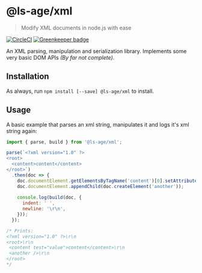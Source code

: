 # @ls-age/xml

> Modify XML documents in node.js with ease

[![CircleCI](https://circleci.com/gh/ls-age/xml.svg?style=svg)](https://circleci.com/gh/ls-age/xml) [![Greenkeeper badge](https://badges.greenkeeper.io/ls-age/xml.svg)](https://greenkeeper.io/)

An XML parsing, manipulation and serialization library. Implements some very basic DOM APIs *(By far not complete)*.

## Installation

As always, run `npm install [--save] @ls-age/xml` to install.

## Usage

A basic example that parses an xml string, manipulates it and logs it's xml string again:

```javascript
import { parse, build } from '@ls-age/xml';

parse(`<?xml version="1.0" ?>
<root>
  <content>content</content>
</root>`)
  .then(doc => {
    doc.documentElement.getElementsByTagName('content')[0].setAttribute('test', 'value');
    doc.documentElement.appendChild(doc.createElement('another'));
    
    console.log(build(doc, {
      indent: ' ',
      newline: '\r\n',
    }));
  });

/* Prints:
<?xml version="1.0" ?>\r\n
<root>\r\n
 <content test="value">content</content>\r\n
 <another />\r\n
</root>
*/
```
